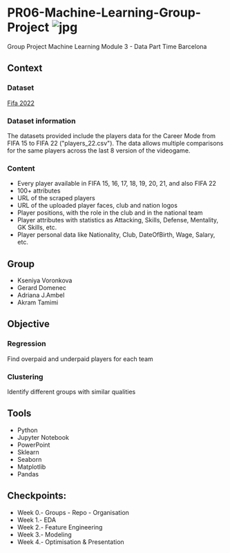 # PR06-Machine-Learning-Group-Project                           ![jpg](https://user-images.githubusercontent.com/87583331/155837921-62dea418-ac17-414f-808c-fc184d6e392d.jpg)

Group Project Machine Learning Module 3 - Data Part Time Barcelona

## Context

### Dataset 

[Fifa 2022](https://www.kaggle.com/stefanoleone992/fifa-22-complete-player-dataset?select=players_22.csv)

### Dataset information

The datasets provided include the players data for the Career Mode from FIFA 15 to FIFA 22 ("players_22.csv"). The data allows multiple comparisons for the same players across the last 8 version of the videogame.

### Content

* Every player available in FIFA 15, 16, 17, 18, 19, 20, 21, and also FIFA 22
* 100+ attributes
* URL of the scraped players
* URL of the uploaded player faces, club and nation logos
* Player positions, with the role in the club and in the national team
* Player attributes with statistics as Attacking, Skills, Defense, Mentality, GK Skills, etc.
* Player personal data like Nationality, Club, DateOfBirth, Wage, Salary, etc.

## Group

- Kseniya Voronkova
- Gerard Domenec
- Adriana J.Ambel
- Akram Tamimi 

## Objective

### Regression
Find overpaid and underpaid players for each team
### Clustering
Identify different groups with similar qualities

## Tools

- Python
- Jupyter Notebook
- PowerPoint
- Sklearn
- Seaborn
- Matplotlib
- Pandas

## Checkpoints:

* Week 0.- Groups - Repo - Organisation
* Week 1.- EDA
* Week 2.- Feature Engineering
* Week 3.- Modeling
* Week 4.- Optimisation & Presentation





